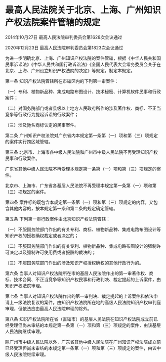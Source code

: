 # 最高人民法院关于北京、上海、广州知识产权法院案件管辖的规定

2014年10月27日 最高人民法院审判委员会第1628次会议通过

2020年12月23日 最高人民法院审判委员会第1823次会议通过



为进一步明确北京、上海、广州知识产权法院的案件管辖，根据《中华人民共和国民事诉讼法》《中华人民共和国行政诉讼法》《全国人民代表大会常务委员会关于在北京、上海、广州设立知识产权法院的决定》等规定，制定本规定。

第一条 知识产权法院管辖所在市辖区内的下列第一审案件：

（一）专利、植物新品种、集成电路布图设计、技术秘密、计算机软件民事和行政案件；

（二）对国务院部门或者县级以上地方人民政府所作的涉及著作权、商标、不正当竞争等行政行为提起诉讼的行政案件；

（三）涉及驰名商标认定的民事案件。

第二条 广州知识产权法院对广东省内本规定第一条第（一）项和第（三）项规定的案件实行跨区域管辖。

第三条 北京市、上海市各中级人民法院和广州市中级人民法院不再受理知识产权民事和行政案件。

广东省其他中级人民法院不再受理本规定第一条第（一）项和第（三）项规定的案件。

北京市、上海市、广东省各基层人民法院不再受理本规定第一条第（一）项和第（三）项规定的案件。

第四条 案件标的既包含本规定第一条第（一）项和第（三）项规定的内容，又包含其他内容的，按本规定第一条和第二条的规定确定管辖。

第五条 下列第一审行政案件由北京知识产权法院管辖：

（一）不服国务院部门作出的有关专利、商标、植物新品种、集成电路布图设计等知识产权的授权确权裁定或者决定的；

（二）不服国务院部门作出的有关专利、植物新品种、集成电路布图设计的强制许可决定以及强制许可使用费或者报酬的裁决的；

（三）不服国务院部门作出的涉及知识产权授权确权的其他行政行为的。

第六条 当事人对知识产权法院所在市的基层人民法院作出的第一审著作权、商标、技术合同、不正当竞争等知识产权民事和行政判决、裁定提起的上诉案件，由知识产权法院审理。

第七条 当事人对知识产权法院作出的第一审判决、裁定提起的上诉案件和依法申请上一级法院复议的案件，由知识产权法院所在地的高级人民法院知识产权审判庭审理，但依法应由最高人民法院审理的除外。

第八条 知识产权法院所在省（直辖市）的基层人民法院在知识产权法院成立前已经受理但尚未审结的本规定第一条第（一）项和第（三）项规定的案件，由该基层人民法院继续审理。

除广州市中级人民法院以外，广东省其他中级人民法院在广州知识产权法院成立前已经受理但尚未审结的本规定第一条第（一）项和第（三）项规定的案件，由该中级人民法院继续审理。